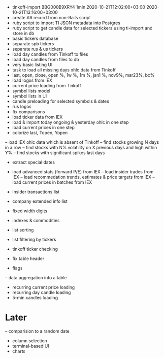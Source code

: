 + tinkoff-import BBG000B9XRY4 1min 2020-10-21T12:02:00+03:00 2020-10-21T13:16:00+03:00
+ create AR record from non-Rails script
+ ruby script to import TI JSON metadata into Postgres
+ ruby script to get candle data for selected tickers using ti-import and store in db
+ basic tickers database
+ separate spb tickers
+ separate rus & us tickers
+ load day candles from Tinkoff to files
+ load day candles from files to db
+ very basic listing UI
+ task to load all missing days ohlc data from Tinkoff
+ last, open, close, open %, 1w %, 1m %, jan1 %, nov9%, mar23%, bc%
+ load logos from IEX
+ current price loading from Tinkoff
+ symbol lists model
+ symbol lists in UI
+ candle preloading for selected symbols & dates
+ rus logos
+ fix comparisons
+ load ticker data from IEX
+ load & import today ongoing & yesterday ohlc in one step
+ load current prices in one step
+ colorize last, Topen, Yopen

– load IEX ohlc data which is absent of Tinkoff
– find stocks growing N days in a row
– find stocks with N% volatility on X previous days and high within Y%
– find stocks with significant spikes last days

- extract special dates

- load advanced stats (forward P/E) from IEX
– load insider trades from IEX
– load recommedation trends, estimates & price targets from IEX
– load current prices in batches from IEX

- insider transactions list
- company extended info list

- fixed width digits
- indexes & commodities
- list sorting
- list filtering by tickers
- tinkoff ticker checking
- fix table header
- flags

– data aggregation into a table
- recurring current price loading
- recurring day candle loading
- 5-min candles loading

# Later
– comparision to a random date
- column selection
- terminal-based UI
- charts

